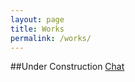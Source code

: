```yaml
---
layout: page
title: Works
permalink: /works/
---
```

##Under Construction
[Chat](http://works.mikan-labs.com/chat/)
